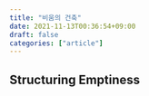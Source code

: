 ```yaml
---
title: "비움의 건축"
date: 2021-11-13T00:36:54+09:00
draft: false
categories: ["article"]
---
```


## Structuring Emptiness
